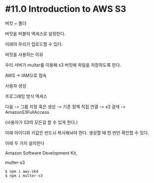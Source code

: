 # #11.0 Introduction to AWS S3

버킷 = 폴더

버킷을 퍼블릭 엑세스로 설정한다.

이래야 우리가 업로드할 수 있다.

버킷을 사용하는 이유

우리 서버가 multar를 이용해 s3 버킷에 파일을 저장하도록 한다.

AWS -> IAM으로 접속

사용자 생성

프로그래밍 방식 엑세스

다음 -> 그룹 지정 혹은 생성 -> 기존 정책 직접 연결 -> s3 검색 -> AmazonS3FullAccess

(사용자가 S3의 모든걸 할 수 있게 한다.)

아래 아이디와 키값은 반드시 복사해놔야 한다. 생성할 때 한 번만 확인할 수 있다.

아래 두 가지 설치한다

Amazon Software Development Kit,

multer-s3
```
$ npm i aws-skd
$ npm i multer-s3
```
